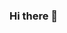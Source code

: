 ### Hi there 👋

<!--
**sameermdr11/sameermdr11** is a ✨ _special_ ✨ repository because its `README.md` (this file) appears on your GitHub profile.

![Snake gif](https://github.com/sameermdr11/sameermdr11/blob/main/output/github-contribution-grid-snake.gif)

Here are some ideas to get you started:

- 🔭 I’m currently working on ...
- 🌱 I’m currently learning ...
- 👯 I’m looking to collaborate on ...
- 🤔 I’m looking for help with ...
- 💬 Ask me about ...
- 📫 How to reach me: ...
- 😄 Pronouns: ...
- ⚡ Fun fact: ...
-->
